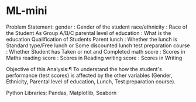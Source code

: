# ML-mini


Problem Statement:
gender : Gender of the student race/ethnicity : Race of the Student As Group A/B/C parental level of education : What is the education Qualification of Students Parent lunch : Whether the lunch is Standard type/Free lunch or Some discounted lunch test preparation course : Whether Student has Taken or not and Completed math score : Scores in Maths reading score : Scores in Reading writing score : Scores in Writing

Objective of this Analysis:¶ To understand the how the student's performance (test scores) is affected by the other variables (Gender, Ethnicity, Parental level of education, Lunch, Test preparation course).

Python Libraries: Pandas, Matplotlib, Seaborn
